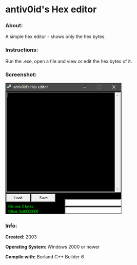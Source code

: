 # antiv0id's Hex editor

### About:
A simple hex editor - shows only the hex bytes.

### Instructions:
Run the .exe, open a file and view or edit the hex bytes of it.

### Screenshot:
![Screenshot](screenshot.png "Screenshot")

### Info:
**Created:** 2003


**Operating System:** Windows 2000 or newer


**Compile with:** Borland C++ Builder 6
